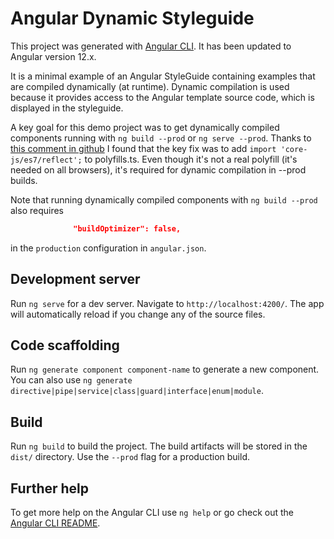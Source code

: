 # Angular Dynamic Styleguide

This project was generated with [Angular CLI](https://github.com/angular/angular-cli). It has been updated to Angular version 12.x.

It is a minimal example of an Angular StyleGuide containing examples that are compiled dynamically (at runtime). Dynamic compilation is used because it provides access to the Angular template source code, which is displayed in the styleguide.

A key goal for this demo project was to get dynamically compiled components running with `ng build --prod` or `ng serve --prod`. Thanks to [this comment in github](https://github.com/angular/angular/issues/27584#issuecomment-446462051) I found that the key fix was to add `import 'core-js/es7/reflect';` to polyfills.ts. Even though it's not a real polyfill (it's needed on all browsers), it's required for dynamic compilation in --prod builds.

Note that running dynamically compiled components with `ng build --prod` also requires

```json
              "buildOptimizer": false,
```
in the `production` configuration in `angular.json`.

## Development server

Run `ng serve` for a dev server. Navigate to `http://localhost:4200/`. The app will automatically reload if you change any of the source files.

## Code scaffolding

Run `ng generate component component-name` to generate a new component. You can also use `ng generate directive|pipe|service|class|guard|interface|enum|module`.

## Build

Run `ng build` to build the project. The build artifacts will be stored in the `dist/` directory. Use the `--prod` flag for a production build.

## Further help

To get more help on the Angular CLI use `ng help` or go check out the [Angular CLI README](https://github.com/angular/angular-cli/blob/master/README.md).
